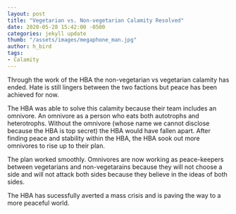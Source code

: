 ```yaml
---
layout: post
title: "Vegetarian vs. Non-vegetarian Calamity Resolved"
date: 2020-05-28 15:42:00 -0500
categories: jekyll update
thumb: "/assets/images/megaphone_man.jpg"
author: h_bird
tags:
- Calamity
---
```


Through the work of the HBA the non-vegetarian vs vegetarian calamity has ended. Hate is still lingers between the two factions
but peace has been achieved for now.

The HBA was able to solve this calamity because their team includes an omnivore. An omnivore as a person who eats both autotrophs
and heterotrophs. Without the omnivore (whose name we cannot disclose because the HBA is top secret) the HBA would have fallen
apart. After finding peace and stability within the HBA, the HBA sook out more omnivores to rise up to their plan.

The plan worked smoothly. Omnivores are now working as peace-keepers between vegetarians and non-vegetarains because they will not
choose a side and will not attack both sides because they believe in the ideas of both sides.

The HBA has sucessfully averted a mass crisis and is paving the way to a more peaceful world.
